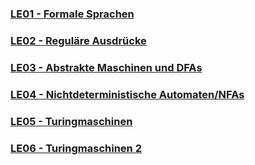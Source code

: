 ### [LE01 - Formale Sprachen](LE01.md)
### [LE02 - Reguläre Ausdrücke](LE02.md)
### [LE03 - Abstrakte Maschinen und DFAs](LE03.md)
### [LE04 - Nichtdeterministische Automaten/NFAs](LE04.md)
### [LE05 - Turingmaschinen](LE05.md)
### [LE06 - Turingmaschinen 2](LE06.md)